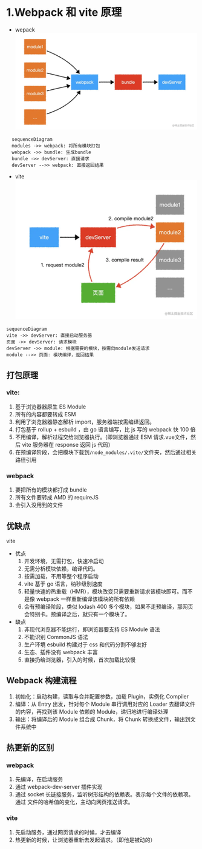# 1.Webpack 和 vite 原理

- wepack
  ![](./img/webpack.png)

```mermaid
  sequenceDiagram
  modules ->> webpack: 将所有模块打包
  webpack ->> bundle: 生成bundle
  bundle ->> devServer: 直接请求
  devServer -->> webpack: 直接返回结果
```

- vite
  ![](./img/vite.png)

```mermaid
sequenceDiagram
vite ->> devServer: 直接启动服务器
页面 ->> devServer: 请求模块
devServer ->> module: 根据需要的模块，按需向module发送请求
module -->> 页面: 模块编译，返回结果
```

## 打包原理

### vite:

1. 基于浏览器器原生 ES Module
2. 所有的内容都要转成 ESM
3. 利用了浏览器器静态解析 import，服务器端按需编译返回。
4. 打包基于 rollup + esbuild ，由 go 语言编写，比 js 写的 webpack 快 100 倍
5. 不用编译，解析过程交给浏览器执行。(即浏览器通过 ESM 请求.vue文件，然后 vite 服务器在 response 返回 js 代码)
6. 在预编译阶段，会把模块下载到`/node_modules/.vite/`文件夹，然后通过相关路径引用

### webpack

1. 要把所有的模块都打成 bundle
2. 所有文件要转成 AMD 的 requireJS
3. 会引入没用到的文件

## 优缺点

vite

- 优点
  1. 开发环境，无需打包，快速冷启动
  2. 无需分析模块依赖，编译代码。
  3. 按需加载，不用等整个程序启动
  4. vite 基于 go 语言，纳秒级别速度
  5. 轻量快速的热重载（HMR），模块改变只需要重新请求该模块即可。而不是像 webpack 一样重新编译该模块的所有依赖
  6. 会有预编译阶段，类似 lodash 400 多个模块，如果不走预编译，那网页会特别卡。预编译之后，就只有一个模块了。
- 缺点
  1. 非现代浏览器不能运行，即浏览器要支持 ES Module 语法
  2. 不能识别 CommonJS 语法
  3. 生产环境 esbuild 构建对于 css 和代码分割不够友好
  4. 生态、插件没有 webpack 丰富
  5. 直接扔给浏览器，引入的时候，首次加载比较慢

## Webpack 构建流程

1. 初始化：启动构建，读取与合并配置参数，加载 Plugin，实例化 Compiler
2. 编译：从 Entry 出发，针对每个 Module 串行调用对应的 Loader 去翻译文件的内容，再找到该 Module 依赖的 Module，递归地进行编译处理
3. 输出：将编译后的 Module 组合成 Chunk，将 Chunk 转换成文件，输出到文件系统中


## 热更新的区别

### webpack
1. 先编译，在启动服务
2. 通过 webpack-dev-server 插件实现
3. 通过 socket 长链接服务，监听树形结构的依赖表。表示每个文件的依赖项。通过 文件的哈希值的变化，主动向网页推送请求。

### vite
1. 先启动服务，通过网页请求的时候，才去编译
2. 热更新的时候，让浏览器重新去发起请求。（即他是被动的）